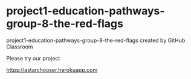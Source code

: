 # project1-education-pathways-group-8-the-red-flags
project1-education-pathways-group-8-the-red-flags created by GitHub Classroom

Please try our project

https://astarchooser.herokuapp.com
